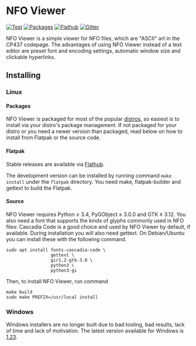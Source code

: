 NFO Viewer
==========

[![Test](https://github.com/otsaloma/nfoview/workflows/Test/badge.svg)](https://github.com/otsaloma/nfoview/actions)
[![Packages](https://repology.org/badge/tiny-repos/nfoview.svg)](https://repology.org/metapackage/nfoview)
[![Flathub](https://img.shields.io/badge/download-flathub-blue.svg)](https://flathub.org/apps/details/io.otsaloma.nfoview)
[![Gitter](https://badges.gitter.im/Join%20Chat.svg)](https://gitter.im/otsaloma/nfoview)

NFO Viewer is a simple viewer for NFO files, which are "ASCII" art in
the CP437 codepage. The advantages of using NFO Viewer instead of a text
editor are preset font and encoding settings, automatic window size and
clickable hyperlinks.

## Installing

### Linux

#### Packages

NFO Viewer is packaged for most of the popular [distros][], so easiest
is to install via your distro's package management. If not packaged for
your distro or you need a newer version than packaged, read below on how
to install from Flatpak or the source code.

[distros]: https://repology.org/metapackage/nfoview

#### Flatpak

Stable releases are available via [Flathub][].

The development version can be installed by running command `make
install` under the `flatpak` directory. You need make, flatpak-builder
and gettext to build the Flatpak.

[Flathub]: https://flathub.org/apps/details/io.otsaloma.nfoview

#### Source

NFO Viewer requires Python ≥ 3.4, PyGObject ≥ 3.0.0 and GTK ≥ 3.12. You
also need a font that supports the kinds of glyphs commonly used in NFO
files: Cascadia Code is a good choice and used by NFO Viewer by default,
if available. During installation you will also need gettext. On
Debian/Ubuntu you can install these with the following command.

    sudo apt install fonts-cascadia-code \
                     gettext \
                     gir1.2-gtk-3.0 \
                     python3 \
                     python3-gi

Then, to install NFO Viewer, run command

    make build
    sudo make PREFIX=/usr/local install

### Windows

Windows installers are no longer built due to bad tooling, bad results,
lack of time and lack of motivation. The latest version available for
Windows is [1.23][].

[1.23]: https://github.com/otsaloma/nfoview/releases/tag/1.23
